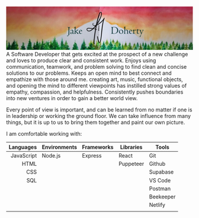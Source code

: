 ![banner](/profile-banner.jpeg)
A Software Developer that gets excited at the prospect of a new challenge and loves to produce clear and consistent work. Enjoys using communication, teamwork, and problem solving to find clean and concise solutions to our problems. Keeps an open mind to best connect and empathize with those around me. creating art, music, functional objects, and opening the mind to different viewpoints has instilled strong values of empathy, compassion, and helpfulness. Consistently pushes boundaries into new ventures in order to gain a better world view.

Every point of view is important, and can be learned from no matter if one is in leadership or working the ground floor. We can take influence from many things, but it is up to us to bring them together and paint our own picture.

I am comfortable working with:

|  Languages | Environments | Frameworks | Libraries | Tools     |
| ---------: | ------------ | ---------- | --------- | --------- |
| JavaScript | Node.js      | Express    | React     | Git       |
|       HTML |              |            | Puppeteer | Github    |
|        CSS |              |            |           | Supabase  |
|        SQL |              |            |           | VS Code   |
|            |              |            |           | Postman   |
|            |              |            |           | Beekeeper |
|            |              |            |           | Netlify   |
|            |              |            |           |           |
